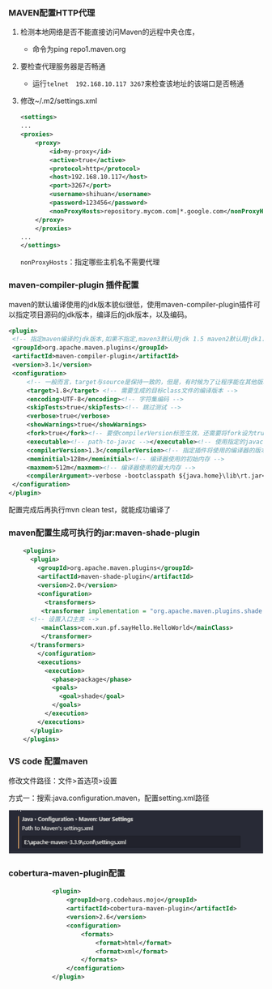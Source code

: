 
### MAVEN配置HTTP代理
1. 检测本地网络是否不能直接访问Maven的远程中央仓库，
   
    + 命令为ping repo1.maven.org
2. 要检查代理服务器是否畅通
   
    + 运行`telnet  192.168.10.117 3267`来检查该地址的该端口是否畅通
3. 修改~/.m2/settings.xml
    ```xml
    <settings> 
    ...
    <proxies>
        <proxy>
            <id>my-proxy</id>
            <active>true</active>
            <protocol>http</protocol>
            <host>192.168.10.117</host>
            <port>3267</port>
            <username>shihuan</username>
            <password>123456</password>
            <nonProxyHosts>repository.mycom.com|*.google.com</nonProxyHosts>
        </proxy>
        </proxies>
    ...
    </settings>
    ```
    `nonProxyHosts`：指定哪些主机名不需要代理

### maven-compiler-plugin 插件配置

maven的默认编译使用的jdk版本貌似很低，使用maven-compiler-plugin插件可以指定项目源码的jdk版本，编译后的jdk版本，以及编码。

   ```xml
   <plugin>
    <!-- 指定maven编译的jdk版本,如果不指定,maven3默认用jdk 1.5 maven2默认用jdk1.3 -->
    <groupId>org.apache.maven.plugins</groupId>
    <artifactId>maven-compiler-plugin</artifactId>
    <version>3.1</version>
    <configuration>
        <!-- 一般而言，target与source是保持一致的，但是，有时候为了让程序能在其他版本的jdk中运行(对于低版本目标jdk，源代码中不能使用低版本jdk中不支持的语法)，会存在target不同于source的情况 -->
        <target>1.8</target> <!-- 需要生成的目标class文件的编译版本 -->
        <encoding>UTF-8</encoding><!-- 字符集编码 -->
        <skipTests>true</skipTests><!-- 跳过测试 -->
        <verbose>true</verbose>
        <showWarnings>true</showWarnings>
        <fork>true</fork><!-- 要使compilerVersion标签生效，还需要将fork设为true，用于明确表示编译版本配置的可用 -->
        <executable><!-- path-to-javac --></executable><!-- 使用指定的javac命令，例如：<executable>${JAVA_1_4_HOME}/bin/javac</executable> -->           
        <compilerVersion>1.3</compilerVersion><!-- 指定插件将使用的编译器的版本 -->
        <meminitial>128m</meminitial><!-- 编译器使用的初始内存 -->
        <maxmem>512m</maxmem><!-- 编译器使用的最大内存 -->
        <compilerArgument>-verbose -bootclasspath ${java.home}\lib\rt.jar</compilerArgument><!-- 这个选项用来传递编译器自身不包含但是却支持的参数选项 -->
    </configuration>
</plugin>
   ```
配置完成后再执行mvn clean test，就能成功编译了

### maven配置生成可执行的jar:maven-shade-plugin
```xml
    <plugins>
      <plugin>
        <groupId>org.apache.maven.plugins</groupId>
        <artifactId>maven-shade-plugin</artifactId>
        <version>2.0</version>
        <configuration>
          <transformers>
	     <transformer implementation = "org.apache.maven.plugins.shade.resource.MainifestResourceTransformer">
      <!-- 设置入口主类 -->
		 <mainClass>com.xun.pf.sayHello.HelloWorld</mainClass>
	     </transformer>
	  </transformers>
        </configuration>
        <executions>
          <execution>
            <phase>package</phase>
            <goals>
              <goal>shade</goal>
            </goals>
          </execution>
        </executions>
      </plugin>
    </plugins>
```

### VS code 配置maven

修改文件路径：文件>首选项>设置

方式一：搜索:java.configuration.maven，配置setting.xml路径

![image-20200331122852944](java.assets/image-20200331122852944.png)


### cobertura-maven-plugin配置
```xml
			<plugin>
				<groupId>org.codehaus.mojo</groupId>
				<artifactId>cobertura-maven-plugin</artifactId>
				<version>2.6</version>
				<configuration>
					<formats>
						<format>html</format>
						<format>xml</format>
					</formats>
				</configuration>
			</plugin>
```